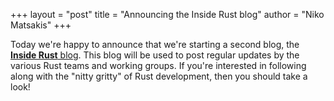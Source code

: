 +++
layout = "post"
title = "Announcing the Inside Rust blog"
author = "Niko Matsakis"
+++

Today we're happy to announce that we're starting a second blog, the
[**Inside Rust** blog][irb]. This blog will be used to post regular
updates by the various Rust teams and working groups. If you're
interested in following along with the "nitty gritty" of Rust
development, then you should take a look!

[irb]: ../../../inside-rust/index.html

